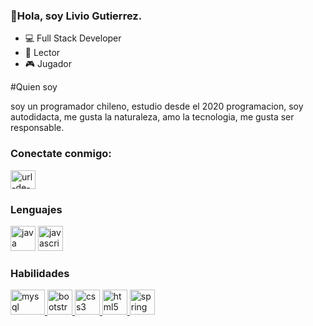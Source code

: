 ### 👋Hola, soy Livio Gutierrez.

- 💻  Full Stack Developer
- 📖  Lector
- 🎮  Jugador

#Quien soy

soy un programador chileno, estudio desde el 2020 programacion, soy autodidacta, me gusta la naturaleza, amo la tecnologia, me gusta ser responsable.

<h3 align="left">Conectate conmigo:</h3><a href="https://www.linkedin.com/in/liviogutierrez/" target="blank"><img align="center" src="https://raw.githubusercontent.com/rahuldkjain/github-profile-readme-generator/master/src/images/icons/Social/linked-in-alt.svg" alt="url-de-linkedin" height="30" width="40" /></a>

<h3 align="left">Lenguajes</h3>
<a href="#" target="_blank"> <img src="https://www.vectorlogo.zone/logos/java/java-icon.svg" alt="java"
width="40" height="40"/></a> <a href="# target="_blank">  <img src="https://upload.vectorlogo.zone/logos/javascript/images/239ec8a4-163e-4792-83b6-3f6d96911757.svg" alt="javascript" width="40" height="40"/> </a>

<h3 align="left">Habilidades</h3>
<a href="https://www.mysql.com/" target="_blank"><img src="https://www.vectorlogo.zone/logos/mysql/mysql-icon.svg" alt="mysql"
width="55" height="40"/> </a><a href="https://getbootstrap.com" target="_blank"><img src="https://www.vectorlogo.zone/logos/getbootstrap/getbootstrap-icon.svg" alt="bootstrap"width="40" height="40" /> </a> <a href="#" target="_blank">  <a href="https://www.w3schools.com/css/" target="_blank"> <img
src="https://cdn1.iconfinder.com/data/icons/logotypes/32/badge-css-3-128.png" alt="css3"width="40" height="40" /> </a> <a href="https://www.w3.org/html/" target="_blank"> <img
src="https://www.vectorlogo.zone/logos/w3_html5/w3_html5-icon.svg" alt="html5"width="40" height="40"/> </a> <a href="https://developer.mozilla.org/en-US/docs/Web/JavaScript"
target="_blank"></a> <a href="https://spring.io/" target="_blank"> <img src="https://www.vectorlogo.zone/logos/springio/springio-icon.svg" alt="spring" width="40"height="40"/></a>



